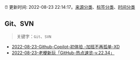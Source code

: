 :alarm_clock: 更新时间: 2022-08-23 22:14:17。[来源分类](../README.md)、[标签分类](../TAGS.md)、[时间分类](../TIMELINE.md)

## Git、SVN


> 关键字：`Git`、`SVN`



- [2022-08-23-Github-Copilot-初体验,-加班不再孤单-XD](https://www.v2ex.com/t/874904) 
- [2022-08-23-老梗新玩「GitHub-热点速览-v.22.34」](https://toutiao.io/k/so4w3op) 